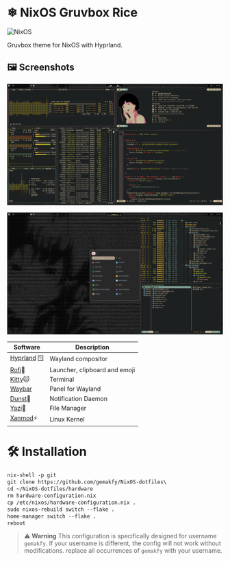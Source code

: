 # ❄  NixOS Gruvbox Rice

![NixOS](https://img.shields.io/badge/NixOS-unstable-red.svg?style=flat-square&logo=NixOS&logoColor=white)


Gruvbox theme for NixOS with Hyprland.

## 🖼️ Screenshots

![Showcase](./assets/showcase.png)

![Showcase 2](./assets/showcase_2.png)


| Software       | Description                                  |
|-----------------|-------------------------------------------|
| [Hyprland](https://github.com/hyprwm/hyprland) 🪟 | Wayland compositor            |
| [Rofi](https://github.com/davatorium/rofi)🚀 | Launcher, clipboard and emoji  |
| [Kitty](https://github.com/kovidgoyal/kitty)🐱 | Terminal                   |
| [Waybar](https://github.com/Alexays/Waybar) | Panel for Wayland        |
| [Dunst](https://github.com/dunst-project/dunst)🔔 | Notification Daemon             |
| [Yazi](https://github.com/sxyazi/yazi)📂 | File Manager|
| [Xanmod](https://xanmod.org/)⚡ | Linux Kernel              |

# 🛠️ Installation
```
nix-shell -p git
git clone https://github.com/gemakfy/NixOS-dotfiles\
cd ~/NixOS-dotfiles/hardware
rm hardware-configuration.nix
cp /etc/nixos/hardware-configuration.nix .
sudo nixos-rebuild switch --flake .
home-manager switch --flake .
reboot
```

> **⚠️ Warning**
> This configuration is specifically designed for username `gemakfy`.
> If your username is different, the config will not work without modifications.
> replace all occurrences of `gemakfy` with your username.

